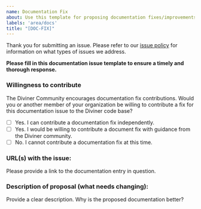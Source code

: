 ```yaml
---
name: Documentation Fix
about: Use this template for proposing documentation fixes/improvements.
labels: 'area/docs'
title: "[DOC-FIX]"
---
```

Thank you for submitting an issue. Please refer to our [issue policy](https://www.github.com/databricks/diviner/blob/master/ISSUE_POLICY.md) for information on what types of issues we address.

**Please fill in this documentation issue template to ensure a timely and thorough response.**

### Willingness to contribute
The Diviner Community encourages documentation fix contributions. Would you or another member of your organization be willing to contribute a fix for this documentation issue to the Diviner code base?

- [ ] Yes. I can contribute a documentation fix independently.
- [ ] Yes. I would be willing to contribute a document fix with guidance from the Diviner community.
- [ ] No. I cannot contribute a documentation fix at this time.

### URL(s) with the issue:

Please provide a link to the documentation entry in question.

### Description of proposal (what needs changing):
Provide a clear description. Why is the proposed documentation better?
